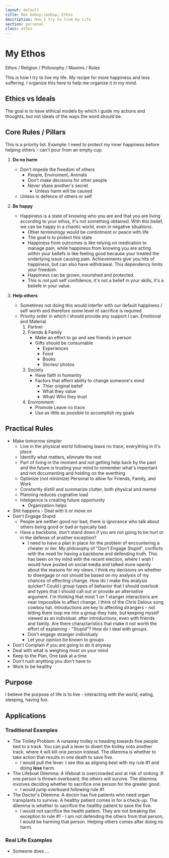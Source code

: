 ```yaml
---
layout: default
title: Max &nbsp;❭&nbsp; Ethos
description: How I try to live my life
section: personal
class: ethos
---
```


<div class="article" markdown="1">

# My Ethos
Ethos / Religion / Philosophy / Maxims / Rules

This is how I try to live my life. My recipe for more happiness and less suffering. I organize this here to help me organize it in my mind.

## Ethics vs Ideals
The goal is to have etihical models by which I guide my actions and thoughts, but not ideals of the ways the word should be.

## Core Rules / Pillars
This is a priority list. Example: I need to protect my inner happiness before helping others - can't pour from an empty cup.
1. **Do no harm**
    * Don't impede the freedom of others
        * People, Enviroment, Animals
        * Don't make decisions for other people
        * Never share another's secret
            * Unless harm will be caused
    * Unless in defence of others or self
2. **Be happy**
    * Happiness is a state of knowing who you are and that you are living according to your ethos, it's not something obtained. With this belief, we can be happy in a chaotic world, even in negative situations.
        * Other terminology would be contintment or peace with life
        * The goal is to protect this state
        * Happiness from outcomes is like relying on medication to manage pain, while happiness from knowing you are acting within your beliefs is like feeling good because your treated the underlying issue causing pain. Achievements give you hits of happiness, but can also have withdrawal. This dependency limits your freedom.
        * Happiness can be grown, nourished and protected. 
        * This is not just self confidence, it's not a belief in your skills, it's a beliefe in your value.

3. **Help others**
    * Sometimes not doing this would interfer with our default happiness / self worth and therefore some level of sacrifice is required
    * Priority order in which I should provide any support I can. Emotional and Material
        1. Partner
        2. Friends & Family
            * Make an effort to go and see friends in person
            * Gifts should be consumable
                * Experiences
                * Food
                * Books
                * Stories/ photos
        3. Society
            * Have faith in humanity
            * Factors that affect ability to change someone's mind
                * Thier original belief
                * What they value
                * What/ Who they trust
        4. Environment
            * Promote Leave no trace
            * Use as little as possible to accomplish my goals

## Practical Rules
* Make tomorrow simpler
    * Live in the physical world following leave no trace, everything in it's place 
    * Identify what matters, elimnate the rest
    * Part of living in the moment and not getting help back by the past and the future is trusting your mind to remember what's important and not documenting and holding on the everthing
    * Optimize (not minimize) Personal to allow for Friends, Family, and Work
    * Constantly distill and summarize clutter, both physical and mental
    * Planning reduces cognative load
    * Inteligence is creating future opportunity
        * Organization helps
* Shit happens - Deal with it or move on
* Don't Engage Stupid
    * People are neither good nor bad, there is ignorance who talk about others being good or bad ar typically bad.
    * Have a backbone, don't stand down if you are not going to be hurt or in the defense of another
    exception?
        * I need to have a plan in place for the problem of encountering a cheater or lier. My philosophy of "Don't Engage Stupid", conflicts with the need for having a backbone and defending truth. This has been on my mind with the recent election, where I wish I would have posted on social media and talked more openly about the reasons for my views. I think my decisions on whether to disengage or not should be based on my analysis of my chances of effecting change. How do I make this analysis quicker? Could I group types of behavior that I should overlook and types that I should call out or provide an alternative argument. I'm thinking that most 1 on 1 stanger interactions are near impossible to affect change. I think of the Chris Deloux song cowboy hat. Introductions are key to affecting strangers - not letting them loop me into a group they hate, but keeping myself viewed as an individual. after introductions, even with friends and family. Are there charactaristics that make it not worth the effort of explaining - "Stupid"? How do I deal with groups. 
        * Don't engage stranger individualy
        * Let your opinion be known to groups
* Don't Complain if you are going to do it anyway
* Deal with what is weighing most on your mind
* Keep to the Plan, One task at a time
* Don't rush anything you don't have to
* Work to be healthy




## Purpose
I believe the purpose of life is to live - interacting with the world, eating, sleeping, having fun.

## Applications
### Traditional Examples
* The Trolley Problem: A runaway trolley is heading towards five people tied to a track. You can pull a lever to divert the trolley onto another track, where it will kill one person instead. The dilemma is whether to take action that results in one death to save five.
    * I would pull the lever. I see this as aligning best with my rule #1 and doing **less** harm.
* The Lifeboat Dilemma: A lifeboat is overcrowded and at risk of sinking. If one person is thrown overboard, the others will survive. The dilemma involves deciding whether to sacrifice one person for the greater good.
    * I would jump overboard following rule #1
* The Doctor's Dilemma: A doctor has five patients who need organ transplants to survive. A healthy patient comes in for a check-up. The dilemma is whether to sacrifice the healthy patient to save the five.
    * I would not sacrifice the health patient. They are not breaking the exception to rule #1 - I am not defending the others from that person, I would be harming that person. Helping others comes after doing no harm.

### Real Life Examples
* Someone does ...
</div>

